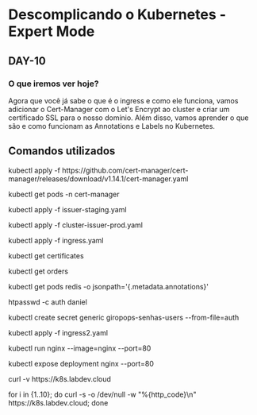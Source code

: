 # Descomplicando o Kubernetes - Expert Mode

## DAY-10

### O que iremos ver hoje?

Agora que você já sabe o que é o ingress e como ele funciona, vamos adicionar o Cert-Manager com o Let's Encrypt ao cluster e criar um certificado SSL para o nosso domínio. Além disso, vamos aprender o que são e como funcionam as Annotations e Labels no Kubernetes.

## Comandos utilizados

<p>kubectl apply -f https://github.com/cert-manager/cert-manager/releases/download/v1.14.1/cert-manager.yaml</p>
<p>kubectl get pods -n cert-manager</p>
<p>kubectl apply -f issuer-staging.yaml</p>
<p>kubectl apply -f cluster-issuer-prod.yaml</p>
<p>kubectl apply -f ingress.yaml</p>
<p>kubectl get certificates</p>
<p>kubectl get orders</p>
<p>kubectl get pods redis -o jsonpath='{.metadata.annotations}'</p>
<p>htpasswd -c auth daniel</p>
<p>kubectl create secret generic giropops-senhas-users --from-file=auth</p>
<p>kubectl apply -f ingress2.yaml</p>
<p>kubectl run nginx --image=nginx --port=80</p>
<p>kubectl expose deployment nginx --port=80</p>
<p>curl -v https://k8s.labdev.cloud</p>
<p>for i in {1..10}; do curl -s -o /dev/null -w "%{http_code}\n" https://k8s.labdev.cloud; done</p>




